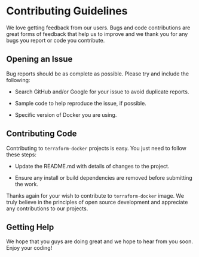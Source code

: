 # Contributing Guidelines

We love getting feedback from our users. Bugs and code contributions are great forms of feedback that help us to improve and we thank you for any bugs you report or code you contribute.

## Opening an Issue

Bug reports should be as complete as possible. Please try and include the following:

*  Search GitHub and/or Google for your issue to avoid duplicate reports.

*  Sample code to help reproduce the issue, if possible.

* Specific version of Docker you are using.


## Contributing Code

Contributing to `terraform-docker` projects is easy. You just need to follow these steps:

* Update the README.md with details of changes to the project.

* Ensure any install or build dependencies are removed before submitting the work.

Thanks again for your wish to contribute to `terraform-docker` image. We truly believe in the principles of open source development and appreciate any contributions to our projects.

## Getting Help

We hope that you guys are doing great and we hope to hear from you soon. Enjoy your coding!
